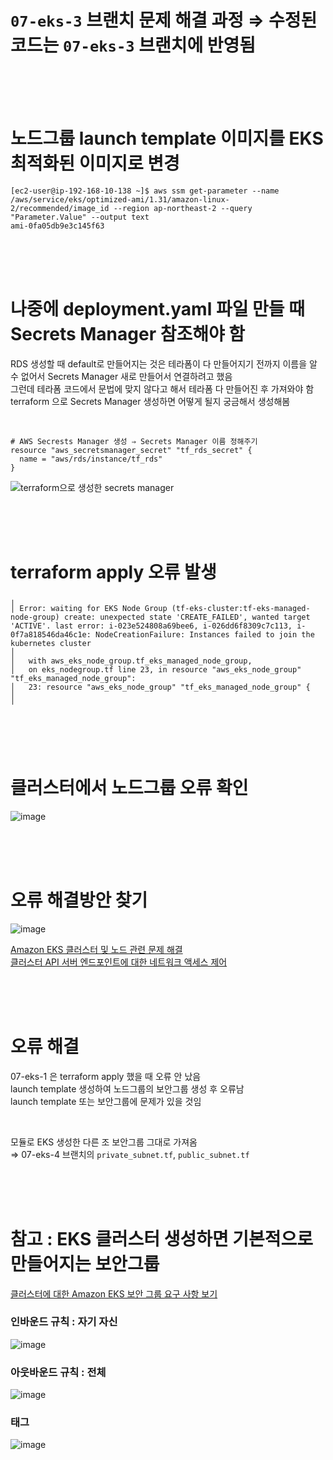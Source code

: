 # `07-eks-3` 브랜치 문제 해결 과정 ⇒ 수정된 코드는 `07-eks-3` 브랜치에 반영됨

<br>
<br>
<br>

# 노드그룹 launch template 이미지를 EKS 최적화된 이미지로 변경
```
[ec2-user@ip-192-168-10-138 ~]$ aws ssm get-parameter --name /aws/service/eks/optimized-ami/1.31/amazon-linux-2/recommended/image_id --region ap-northeast-2 --query "Parameter.Value" --output text
ami-0fa05db9e3c145f63
```
 <br>
 <br>
 <br>
 
# 나중에 deployment.yaml 파일 만들 때 Secrets Manager 참조해야 함

RDS 생성할 때 default로 만들어지는 것은 테라폼이 다 만들어지기 전까지 이름을 알 수 없어서 Secrets Manager 새로 만들어서 연결하려고 했음 <br>
그런데 테라폼 코드에서 문법에 맞지 않다고 해서 테라폼 다 만들어진 후 가져와야 함 <br>
terraform 으로 Secrets Manager 생성하면 어떻게 될지 궁금해서 생성해봄 <br>

<br>

```
# AWS Secrests Manager 생성 ⇒ Secrets Manager 이름 정해주기
resource "aws_secretsmanager_secret" "tf_rds_secret" {
  name = "aws/rds/instance/tf_rds"
}
```

![terraform으로 생성한 secrets manager ](https://github.com/user-attachments/assets/d34e27cd-79e2-44e4-8575-5547de3de69a)


<br>
<br>
<br>

# terraform apply 오류 발생
```
╷
│ Error: waiting for EKS Node Group (tf-eks-cluster:tf-eks-managed-node-group) create: unexpected state 'CREATE_FAILED', wanted target 'ACTIVE'. last error: i-023e524808a69bee6, i-026dd6f8309c7c113, i-0f7a818546da46c1e: NodeCreationFailure: Instances failed to join the kubernetes cluster
│
│   with aws_eks_node_group.tf_eks_managed_node_group,
│   on eks_nodegroup.tf line 23, in resource "aws_eks_node_group" "tf_eks_managed_node_group":
│   23: resource "aws_eks_node_group" "tf_eks_managed_node_group" {
│
╵
```

<br>
<br>
<br>

# 클러스터에서 노드그룹 오류 확인

![image](https://github.com/user-attachments/assets/f766a7b4-966f-439d-91f5-921df38e7063)

<br>
<br>
<br>

# 오류 해결방안 찾기

![image](https://github.com/user-attachments/assets/1a2b31bb-490d-4165-83e8-45378fc1f233)

[Amazon EKS 클러스터 및 노드 관련 문제 해결](https://docs.aws.amazon.com/ko_kr/eks/latest/userguide/troubleshooting.html) <br>
[클러스터 API 서버 엔드포인트에 대한 네트워크 액세스 제어](https://docs.aws.amazon.com/ko_kr/eks/latest/userguide/cluster-endpoint.html#cluster-endpoint-private) <br>

<br>
<br>
<br>

# 오류 해결

07-eks-1 은 terraform apply 했을 때 오류 안 났음 <br>
launch template 생성하여 노드그룹의 보안그룹 생성 후 오류남 <br>
launch template 또는 보안그룹에 문제가 있을 것임 <br>

<br>

모듈로 EKS 생성한 다른 조 보안그룹 그대로 가져옴 <br>
⇒ 07-eks-4 브랜치의 `private_subnet.tf`, `public_subnet.tf`

<br>
<br>
<br>


# 참고 : EKS 클러스터 생성하면 기본적으로 만들어지는 보안그룹

[클러스터에 대한 Amazon EKS 보안 그룹 요구 사항 보기](https://docs.aws.amazon.com/ko_kr/eks/latest/userguide/sec-group-reqs.html) <br>

### 인바운드 규칙 : 자기 자신
![image](https://github.com/user-attachments/assets/503e1524-6133-41ec-9e63-0b00064c2092)

### 아웃바운드 규칙 : 전체
![image](https://github.com/user-attachments/assets/c21c7bda-507a-4e29-8440-bb3ca38dcb4c)

### 태그
![image](https://github.com/user-attachments/assets/c9ac0535-fb84-4c7a-b9e5-0a764731ae09)
